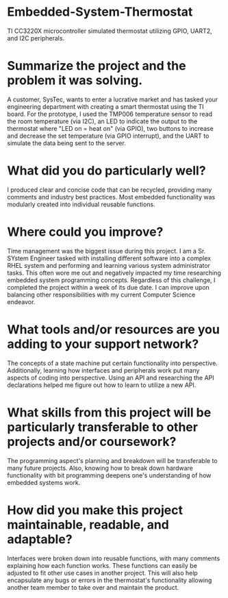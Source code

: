# Embedded-System-Thermostat
TI CC3220X microcontroller simulated thermostat utilizing GPIO, UART2, and I2C peripherals.

# Summarize the project and the problem it was solving.
A customer, SysTec, wants to enter a lucrative market and has tasked your engineering department with creating a smart thermostat using the TI board. For the prototype, I used the TMP006 temperature sensor to read the room temperature (via I2C), an LED to indicate the output to the thermostat where "LED on = heat on" (via GPIO), two buttons to increase and decrease the set temperature (via GPIO interrupt), and the UART to simulate the data being sent to the server.
# What did you do particularly well?
I produced clear and concise code that can be recycled, providing many comments and industry best practices. Most embedded functionality was modularly created into individual reusable functions.
# Where could you improve?
Time management was the biggest issue during this project. I am a Sr. SYstem Engineer tasked with installing different software into a complex RHEL system and performing and learning various system administrator tasks. This often wore me out and negatively impacted my time researching embedded system programming concepts. Regardless of this challenge, I completed the project within a week of its due date. I can improve upon balancing other responsibilities with my current Computer Science endeavor.
# What tools and/or resources are you adding to your support network?
The concepts of a state machine put certain functionality into perspective. Additionally, learning how interfaces and peripherals work put many aspects of coding into perspective. Using an API and researching the API declarations helped me figure out how to learn to utilize a new API.
# What skills from this project will be particularly transferable to other projects and/or coursework?
The programming aspect's planning and breakdown will be transferable to many future projects. Also, knowing how to break down hardware functionality with bit programming deepens one's understanding of how embedded systems work.
# How did you make this project maintainable, readable, and adaptable?
Interfaces were broken down into reusable functions, with many comments explaining how each function works. These functions can easily be adjusted to fit other use cases in another project. This will also help encapsulate any bugs or errors in the thermostat's functionality allowing another team member to take over and maintain the product.
